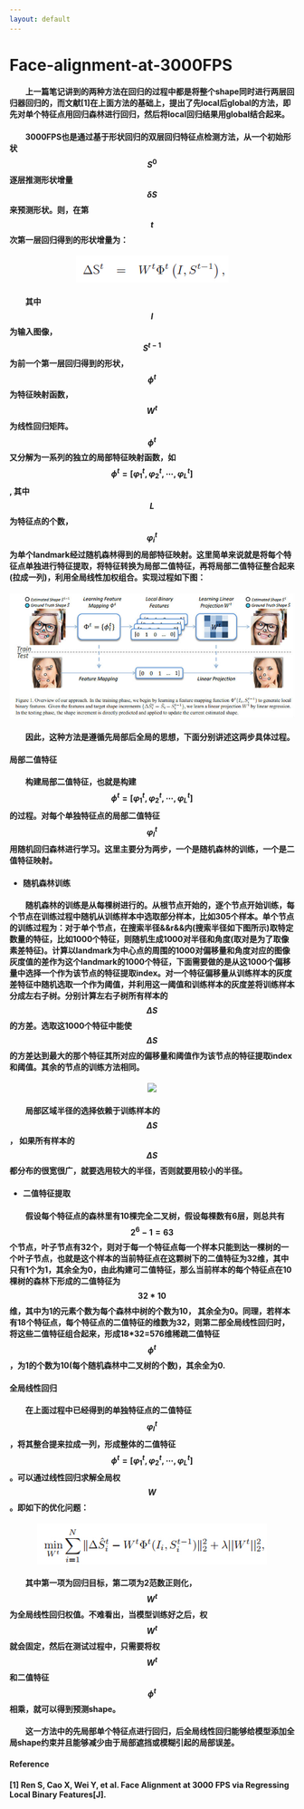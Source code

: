 ```yaml
---
layout: default
---
```

# **Face-alignment-at-3000FPS**

#### &emsp;&emsp;上一篇笔记讲到的两种方法在回归的过程中都是将整个shape同时进行两层回归器回归的，而文献[1]在上面方法的基础上，提出了先local后global的方法，即先对单个特征点用回归森林进行回归，然后将local回归结果用global结合起来。

#### &emsp;&emsp;3000FPS也是通过基于形状回归的双层回归特征点检测方法，从一个初始形状$$S^{0}$$逐层推测形状增量$$\delta S$$来预测形状。则，在第$$t$$次第一层回归得到的形状增量为：

 <div style="text-align: center">
 <img src="../Images/mark6.jpg">
 </div>
 
#### &emsp;&emsp;其中$$I$$为输入图像，$$S^{t-1}$$为前一个第一层回归得到的形状，$$\phi ^{t}$$为特征映射函数，$$W^{t}$$为线性回归矩阵。$$\phi ^{t}$$又分解为一系列的独立的局部特征映射函数，如$$\phi ^{t}=[\varphi^{t}_{1}, \varphi^{t}_{2}, \cdots ,\varphi^{t}_{L}]$$, 其中$$L$$为特征点的个数，$$\varphi^{t}_{i}$$为单个landmark经过随机森林得到的局部特征映射。这里简单来说就是将每个特征点单独进行特征提取，将特征转换为局部二值特征，再将局部二值特征整合起来(拉成一列)，利用全局线性加权组合。实现过程如下图：

<div style="text-align: center">
 <img src="../Images/mark7.jpg">
 </div>

#### &emsp;&emsp;因此，这种方法是遵循先局部后全局的思想，下面分别讲述这两步具体过程。

#### **局部二值特征**

#### &emsp;&emsp;构建局部二值特征，也就是构建$$\phi ^{t}=[\varphi^{t}_{1}, \varphi^{t}_{2}, \cdots ,\varphi^{t}_{L}]$$的过程。对每个单独特征点的局部二值特征$$\varphi^{t}_{l}$$用随机回归森林进行学习。这里主要分为两步，一个是随机森林的训练，一个是二值特征映射。
- #### 随机森林训练

#### &emsp;&emsp;随机森林的训练是从每棵树进行的。从根节点开始的，逐个节点开始训练，每个节点在训练过程中随机从训练样本中选取部分样本，比如305个样本。单个节点的训练过程为：对于单个节点，在搜索半径&&r&&内(搜索半径如下图所示)取特定数量的特征，比如1000个特征，则随机生成1000对半径和角度(取对是为了取像素差特征)。计算以landmark为中心点的周围的1000对偏移量和角度对应的图像灰度值的差作为这个landmark的1000个特征，下面需要做的是从这1000个偏移量中选择一个作为该节点的特征提取index。对一个特征偏移量从训练样本的灰度差特征中随机选取一个作为阈值，并利用这一阈值和训练样本的灰度差将训练样本分成左右子树。分别计算左右子树所有样本的$$\Delta S$$的方差。选取这1000个特征中能使$$\Delta S$$的方差达到最大的那个特征其所对应的偏移量和阈值作为该节点的特征提取index和阈值。其余的节点的训练方法相同。

<div style="text-align: center">
 <img src="../Images/mark9.png">
 </div>

#### &emsp;&emsp;局部区域半径的选择依赖于训练样本的$$\Delta S$$， 如果所有样本的$$\Delta S$$都分布的很宽很广，就要选用较大的半径，否则就要用较小的半径。

- #### 二值特征提取

#### &emsp;&emsp;假设每个特征点的森林里有10棵完全二叉树，假设每棵数有6层，则总共有$$2^{6}-1=63$$个节点，叶子节点有32个，则对于每一个特征点每一个样本只能到达一棵树的一个叶子节点，也就是这个样本的当前特征点在这颗树下的二值特征为32维，其中只有1个为1，其余全为0，由此构建可二值特征，那么当前样本的每个特征点在10棵树的森林下形成的二值特征为$$32*10$$维，其中为1的元素个数为每个森林中树的个数为10， 其余全为0。同理，若样本有18个特征点，每个特征点的二值特征的维数为32，则第二部全局线性回归时，将这些二值特征组合起来，形成18*32=576维稀疏二值特征$$\phi ^{t}$$，为1的个数为10(每个随机森林中二叉树的个数)，其余全为0.

#### **全局线性回归**

#### &emsp;&emsp;在上面过程中已经得到的单独特征点的二值特征$$\varphi^{t}_{l}$$，将其整合提来拉成一列，形成整体的二值特征$$\phi ^{t}=[\varphi^{t}_{1}, \varphi^{t}_{2}, \cdots ,\varphi^{t}_{L}]$$。可以通过线性回归求解全局权$$W$$。即如下的优化问题：

<div style="text-align: center">
<img src="../Images/mark8.jpg">
</div>

#### &emsp;&emsp;其中第一项为回归目标，第二项为2范数正则化，$$W^{t}$$为全局线性回归权值。不难看出，当模型训练好之后，权$$W^{t}$$就会固定，然后在测试过程中，只需要将权$$W^{t}$$和二值特征$$\phi ^{t}$$相乘，就可以得到预测shape。

#### &emsp;&emsp;这一方法中的先局部单个特征点进行回归，后全局线性回归能够给模型添加全局shape约束并且能够减少由于局部遮挡或模糊引起的局部误差。

#### **Reference**

#### [1] Ren S, Cao X, Wei Y, et al. **Face Alignment at 3000 FPS via Regressing Local Binary Features**[J].
